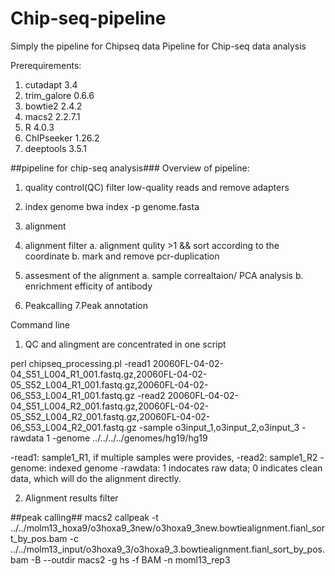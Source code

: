 # Chip-seq-pipeline
Simply the pipeline for Chipseq data
Pipeline for Chip-seq data analysis


Prerequirements:
1. cutadapt 3.4
2. trim_galore 0.6.6
3. bowtie2 2.4.2
4. macs2 2.2.7.1
4. R 4.0.3
5. ChIPseeker 1.26.2
6. deeptools 3.5.1

##pipeline for chip-seq analysis###
Overview of pipeline:
1. quality control(QC)
filter low-quality reads and remove adapters 
2. index genome
 bwa index -p genome.fasta
3. alignment

4. alignment filter
 	a. alignment qulity >1 && sort according to the coordinate
b. mark and remove pcr-duplication
5. assesment of the alignment 
a. sample correaltaion/ PCA analysis
b. enrichment efficity of antibody
6. Peakcalling
7.Peak annotation

Command line
1. QC and alingment are concentrated in one script

  perl chipseq_processing.pl -read1 20060FL-04-02-04_S51_L004_R1_001.fastq.gz,20060FL-04-02-05_S52_L004_R1_001.fastq.gz,20060FL-04-02-06_S53_L004_R1_001.fastq.gz -read2 20060FL-04-02-04_S51_L004_R2_001.fastq.gz,20060FL-04-02-05_S52_L004_R2_001.fastq.gz,20060FL-04-02-06_S53_L004_R2_001.fastq.gz -sample o3input_1,o3input_2,o3input_3 -rawdata 1 -genome ../../../../genomes/hg19/hg19

-read1: sample1_R1, if multiple samples were provides, 
-read2: sample1_R2
-genome: indexed genome 
-rawdata: 1 indocates raw data; 0 indicates clean data, which will do the alignment directly.


2. Alignment results filter
  

##peak calling##
 macs2 callpeak -t ../../molm13_hoxa9/o3hoxa9_3new/o3hoxa9_3new.bowtiealignment.fianl_sort_by_pos.bam -c ../../molm13_input/o3hoxa9_3/o3hoxa9_3.bowtiealignment.fianl_sort_by_pos.bam -B --outdir macs2 -g hs -f BAM -n moml13_rep3 
